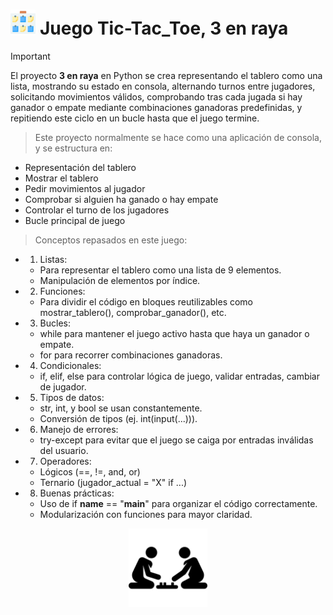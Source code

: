 # <img alt="3 en raya (Tic-Tac-Toe)" src="images/3enraya.png" width="8%">	Juego Tic-Tac_Toe, 3 en raya


> [!IMPORTANT]
> El proyecto <b>3 en raya</b> en Python se crea representando el tablero como una lista, mostrando su estado en consola, alternando turnos entre jugadores, solicitando movimientos válidos, comprobando tras cada jugada si hay ganador o empate mediante combinaciones ganadoras predefinidas, y repitiendo este ciclo en un bucle hasta que el juego termine.

> Este proyecto normalmente se hace como una aplicación de consola, y se estructura en:
-  Representación del tablero
-  Mostrar el tablero
-  Pedir movimientos al jugador
-  Comprobar si alguien ha ganado o hay empate
-  Controlar el turno de los jugadores
-  Bucle principal de juego

> Conceptos repasados en este juego: 
- 1. Listas: 
  - Para representar el tablero como una lista de 9 elementos.
  - Manipulación de elementos por índice.

- 2. Funciones:
  - Para dividir el código en bloques reutilizables como mostrar_tablero(), comprobar_ganador(), etc.

- 3. Bucles:
  - while para mantener el juego activo hasta que haya un ganador o empate.
  - for para recorrer combinaciones ganadoras.

- 4. Condicionales:
  - if, elif, else para controlar lógica de juego, validar entradas, cambiar de jugador.

- 5. Tipos de datos:
  - str, int, y bool se usan constantemente.
  - Conversión de tipos (ej. int(input(...))).

- 6. Manejo de errores:
  - try-except para evitar que el juego se caiga por entradas inválidas del usuario.

- 7. Operadores:
  - Lógicos (==, !=, and, or)
  - Ternario (jugador_actual = "X" if ...)

- 8. Buenas prácticas:
  - Uso de if __name__ == "__main__" para organizar el código correctamente.
  - Modularización con funciones para mayor claridad.

<p align="center">
<picture>
  <source media="(prefers-color-scheme: dark)" srcset="images/juegos.png">
  <source media="(prefers-color-scheme: light)" srcset="images/juegos.png">
  <img alt="Tic-Tac-Toe" src="images/juegos.png" width="25%">
</picture>
</p>
